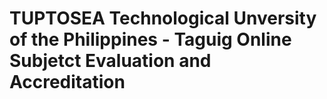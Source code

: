 TUPTOSEA
Technological Unversity of the Philippines - Taguig Online Subjetct Evaluation and Accreditation
========

